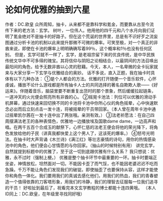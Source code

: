 # 论如何优雅的抽到六星
作者：DC.欧皇
众所周知，抽卡，从来都不是靠科学和氪金，而要靠从古至今流传下来的老方法：玄学。
树叶，一位伟人。他用他的四千元和八个水月向我们证明了氪金绝对不是抽卡的好路子。但在这个荒诞的世界里，总是有不识好歹之流妄图通过分析卡池的机制以此来提升那微不可微的爆率。可笑至极，对一个真正的非酋来说，即使在卡池的爆率上明明确确写着99％，这个概率和1％也没有任何区别。
但是，玄学可就不一样了，玄学，是老祖宗留下来的优良传统，是中华民族传统文华中不可多得的瑰宝。其将信仰与阴阳之论相结合，以最阴间的方法召唤出最阳间的角色，给予无数非酋以心灵的慰藉。今天，本人，一名卑微的全卡玩家就来与大家分享一下玄学与优雅结合的奥妙。
话不多说，直入正题，我在抽卡时具体有以下几种办法：
①是个人都会的方法。优雅的打开随便一个音乐软件，心怀虔诚，播放不论什么游戏都是所有抽卡人士的共同选择的著名自欺欺人歌——《好运来》。伴随着音乐，脑袋里要不断重复出货时的那个景象，然后缓缓拉起链条，一道冲天的火光便会照亮所有非酋的心。
②摇晃卡池法：列位可以优雅的滑动手机屏幕，通过快速来回切换不同的卡池将卡池中你所心仪的角色摇晕，心中快速默念必出而后立刻点击一发十连，将被摇晕的干员带回家。（本人曾在周年卡池中通过摇晕凯尔茜在一发十连中出了两张哦。亲测有效。）
③法老祈愿法：在自己四周摆满法老王的各种表情色，优雅地一边播放埃及国歌dame dame，一边高声和唱。在两千五百个合成玉的献祭下，心怀仁慈的法老王便会将他的荣光降下，将角色发放给他的子民（讲真我都快爱上这个男人了，这该死的爆率。）
④怒号光明法。在抽卡时大声背诵《木兰诗》《满江红》等壮志豪情的诗句，用你的热情感染池中的角色，他们便会心甘情愿的与你回家。（抽山的时候特别有用）
讲完玄学，自然就提到标题中的优雅了，至于这一切到底跟优雅有什么关系？
我只想说：优雅，永不过时（强制上梗。）
优雅是整个抽卡环节中最重要的一环。抽卡时要端正坐姿，神情放松，坦然面对一切。不能因卡歪了而气馁，也不能因老婆迟迟不吃而急躁。千万不能让角色们发现我们的破锭。即使抽歪了也要保持从容，这样才能使你和角色一体化。我们要用我们的真诚去感化他们，用我们的热血，我们的青春塑造一个值得依靠的刀客塔形象，用我们的冷静，我们的理智去征服每一位我们追寻的干员！
好啦扯到最后了，祝看完本文玄学教程的博士都能十连四黄哦。
（本人ID同上：DC.欧皇，在年级里寻找同好哦） 

